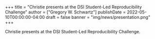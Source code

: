 +++
title = "Christie presents at the DSI Student-Led Reproducibility Challenge"
author = ["Gregory W. Schwartz"]
publishDate = 2022-05-10T00:00:00-04:00
draft = false
banner = "img/news/presentation.png"
+++

Christie presents at the DSI Student-Led Reproducibility Challenge.